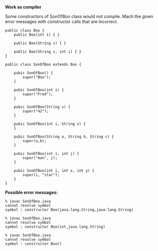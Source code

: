 **Work as compiler**

Some constructors of SonOfBoo class would not compile.
Mach the given error messages with constructor calls that are incorrect.

    public class Boo {
        public Boo(int i) { }
        
        public Boo(String s) { }
        
        public Boo(String s, int i) { }
    }
<!-- -->
    public class SonOfBoo extends Boo {
    
        pubic SonOfBoo() {
            super("Boo");
        }
    
        pubic SonOfBoo(int i) {
            super("Fred");
        }
    
        pubic SonOfBoo(String s) {
            super("42");
        }
    
        pubic SonOfBoo(int i, String s) {
        }
    
        pubic SonOfBoo(String a, String b, String c) {
            super(a,b);
        }
    
        pubic SonOfBoo(int i, int j) {
            super("man", j);
        }
    
        pubic SonOfBoo(int i, int x, int y) {
            super(i, "star");
        }
    }

**Possible error messages:**

    % javac SonOfBoo.java
    cannot resolve symbol
    symbol : constructor Boo(java.lang.String,java.lang.String)
<!-- -->
    % javac SonOfBoo.java
    cannot resolve symbol
    symbol : constructor Boo(int,java.lang.String)
<!-- -->
    % javac SonOfBoo.java
    cannot resolve symbol
    symbol : constructor Boo()